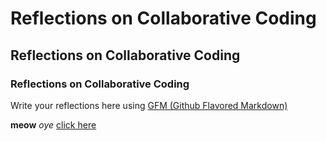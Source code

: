 # Reflections on Collaborative Coding
## Reflections on Collaborative Coding
### Reflections on Collaborative Coding

Write your reflections here using [GFM (Github Flavored Markdown)](https://github.github.com/gfm/)


**meow**
*oye*
[click here](http://google.com)
